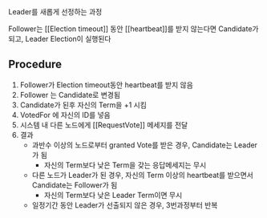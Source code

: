 Leader를 새롭게 선정하는 과정

Follower는 [[Election timeout]] 동안 [[heartbeat]]를 받지 않는다면 Candidate가 되고, Leader Election이 실행된다

## Procedure
1. Follower가 Election timeout동안 heartbeat를 받지 않음
2. Follower 는 Candidate로 변경됨
3. Candidate가 된후 자신의 Term을 +1 시킴
4. VotedFor 에 자신의 ID를 넣음
5. 시스템 내 다른 노드에게 [[RequestVote]] 메세지를 전달
6. 결과
	- 과반수 이상의 노드로부터 granted Vote를 받은 경우, Candidate는 Leader가 됨
		- 자신의 Term보다 낮은 Term을 갖는 응답메세지는 무시
	- 다른 노드가 Leader가 된 경우, 자신의 Term 이상의 heartbeat를 받으면서 Candidate는 Follower가 됨
		- 자신의 Term보다 낮은 Leader Term이면 무시
	- 일정기간 동안 Leader가 선출되지 않은 경우, 3번과정부터 반복